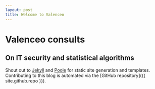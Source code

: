 ```yaml
---
layout: post
title: Welcome to Valenceo
---
```


# Valenceo consults
## On IT security and statistical algorithms

Shout out to [Jekyll](http://jekyllrb.com) and [Poole](http://github.com/poole) for static site generation and templates. Contributing to this blog is automated via the [GitHub repository]({{ site.github.repo }}).

